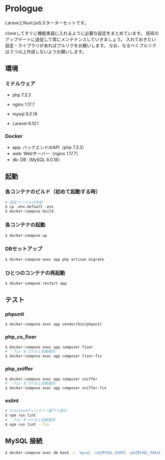 # Prologue

LaraveとNuxt.jsのスターターセットです。 

cloneしてすぐに機能実装に入れるように必要な設定をまとめています。 
技術のアップデートに追従して常にメンテナンスしていきましょう。 
入れておきたい設定・ライブラリがあればプルリクをお願いします。
なお、なるべくプルリクは３つ以上作成しないようお願いします。

## 環境

### ミドルウェア

- php 7.3.3
- nginx 1.17.7
- mysql 8.0.18


- Laravel 6.10.1

### Docker

- app: バックエンドのAPI（php 7.3.3）
- web: Webサーバー（nginx 1.17.7）
- db: DB（MySQL 8.0.18）

## 起動

### 各コンテナのビルド（初めて起動する時）

```bash
# 設定ファイルの作成
$ cp .env.default .env
$ docker-compose build
```

### 各コンテナの起動

```bash
$ docker-compose up
```

### DBセットアップ

```bash
$ docker-compose exec app php artisan migrate
```

### ひとつのコンテナの再起動

```bash
$ docker-compose restart app
```

## テスト

### phpunit

```bash
$ docker-compose exec app vendor/bin/phpunit
```

### php_cs_fixer

```bash
$ docker-compose exec app composer fixer
# `-fix`をつけると自動整形
$ docker-compose exec app composer fixer-fix
```

### php_sniffer

```bash
$ docker-compose exec app composer sniffer
# `-fix`をつけると自動整形
$ docker-compose exec app composer sniffer-fix
```

### eslint

```bash
# frontendディレクトリ配下で実行
$ npm run lint
# `-fix`をつけると自動整形
$ npm run lint --fix
```

## MySQL 接続

```bash
$ docker-compose exec db bash -c 'mysql -u${MYSQL_USER} -p${MYSQL_PASSWORD} ${MYSQL_DATABASE}'
```
